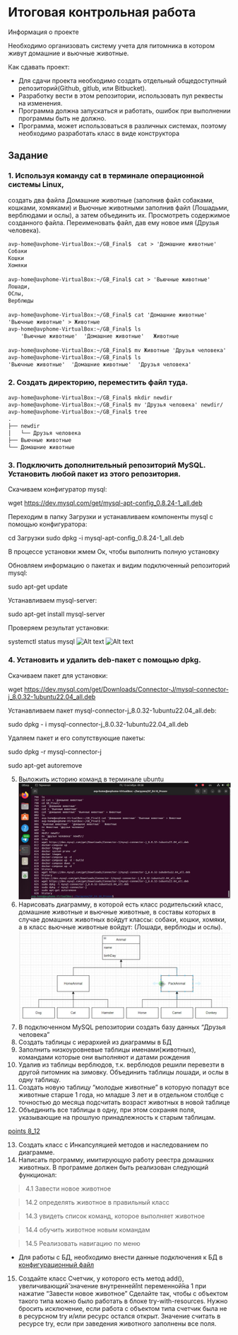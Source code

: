 # Итоговая контрольная работа
Информация о проекте

Необходимо организовать систему учета для питомника в котором живут
домашние и вьючные животные.

Как сдавать проект:
* Для сдачи проекта необходимо создать отдельный общедоступный
репозиторий(Github, gitlub, или Bitbucket). 
* Разработку вести в этом
репозитории, использовать пул реквесты на изменения. 
* Программа должна
запускаться и работать, ошибок при выполнении программы быть не должно.
* Программа, может использоваться в различных системах, поэтому необходимо
разработать класс в виде конструктора
## Задание
### 1. Используя команду cat в терминале операционной системы Linux, 
создать два файла Домашние животные (заполнив файл собаками, кошками,
хомяками) и Вьючные животными заполнив файл (Лошадьми, верблюдами и
ослы), а затем объединить их. Просмотреть содержимое созданного файла.
Переименовать файл, дав ему новое имя (Друзья человека).
```
avp-home@avphome-VirtualBox:~/GB_Final$  cat > 'Домашние животные'
Собаки
Кошки
Хомяки

avp-home@avphome-VirtualBox:~/GB_Final$ cat > 'Вьючные животные'
Лошади,
ОСлы,
Верблюды

avp-home@avphome-VirtualBox:~/GB_Final$ cat 'Домашние животные' 'Вьючные животные' > Животные
avp-home@avphome-VirtualBox:~/GB_Final$ ls
    'Вьючные животные'  'Домашние животные'   Животные

avp-home@avphome-VirtualBox:~/GB_Final$ mv Животные 'Друзья человека'
avp-home@avphome-VirtualBox:~/GB_Final$ ls
'Вьючные животные'  'Домашние животные'  'Друзья человека'
```
### 2. Создать директорию, переместить файл туда.
```
avp-home@avphome-VirtualBox:~/GB_Final$ mkdir newdir
avp-home@avphome-VirtualBox:~/GB_Final$ mv 'Друзья человека' newdir/
avp-home@avphome-VirtualBox:~/GB_Final$ tree
.
├── newdir
│   └── Друзья человека
├── Вьючные животные
└── Домашние животные

```
### 3. Подключить дополнительный репозиторий MySQL. Установить любой пакет из этого репозитория.

Скачиваем конфигуратор mysql:

wget https://dev.mysql.com/get/mysql-apt-config_0.8.24-1_all.deb

Переходим в папку Загрузки и устанавливаем компоненты mysql с помощью конфигуратора:

cd Загрузки sudo dpkg -i mysql-apt-config_0.8.24-1_all.deb

В процессе установки жмем Ок, чтобы выполнить полную установку

Обновляем информацию о пакетах и видим подключенный репозиторий mysql:

sudo apt-get update

Устанавливаем mysql-server:

sudo apt-get install mysql-server

Проверяем результат установки:

systemctl status mysql
![Alt text](photo_2023-10-11_22-32-59.jpg)
![Alt text](photo_2023-10-11_22-38-46.jpg)
### 4. Установить и удалить deb-пакет с помощью dpkg.
Скачиваем пакет для установки:

wget https://dev.mysql.com/get/Downloads/Connector-J/mysql-connector-j_8.0.32-1ubuntu22.04_all.deb

Устанавливаем пакет mysql-connector-j_8.0.32-1ubuntu22.04_all.deb:

sudo dpkg - i mysql-connector-j_8.0.32-1ubuntu22.04_all.deb

Удаляем пакет и его сопутствующие пакеты:

sudo dpkg -r mysql-connector-j

sudo apt-get autoremove


5. Выложить историю команд в терминале ubuntu
![Alt text](images/photo_2023-10-13_09-39-52.jpg)
6. Нарисовать диаграмму, в которой есть класс родительский класс, домашние
животные и вьючные животные, в составы которых в случае домашних
животных войдут классы: собаки, кошки, хомяки, а в класс вьючные животные
войдут: (Лошади, верблюды и ослы).
![Alt text](images/diagramm.jpg)
7. В подключенном MySQL репозитории создать базу данных “Друзья
человека”
8. Создать таблицы с иерархией из диаграммы в БД
9. Заполнить низкоуровневые таблицы именами(животных), командами
которые они выполняют и датами рождения
10. Удалив из таблицы верблюдов, т.к. верблюдов решили перевезти в другой
питомник на зимовку. Объединить таблицы лошади, и ослы в одну таблицу.
11. Создать новую таблицу “молодые животные” в которую попадут все
животные старше 1 года, но младше 3 лет и в отдельном столбце с точностью
до месяца подсчитать возраст животных в новой таблице
12. Объединить все таблицы в одну, при этом сохраняя поля, указывающие на
прошлую принадлежность к старым таблицам.

[points 8_12](points8_12.sql)

13. Создать класс с Инкапсуляцией методов и наследованием по диаграмме.
14. Написать программу, имитирующую работу реестра домашних животных.
В программе должен быть реализован следующий функционал:

>4.1 Завести новое животное

>14.2 определять животное в правильный класс

>14.3 увидеть список команд, которое выполняет животное

>14.4 обучить животное новым командам

>14.5 Реализовать навигацию по меню


- Для работы с БД, необходимо внести данные подключения к БД в [конфигурационный файл](db/ConnectData.java)

15. Создайте класс Счетчик, у которого есть метод add(), увеличивающий̆
значение внутренней̆int переменной̆на 1 при нажатие “Завести новое
животное” Сделайте так, чтобы с объектом такого типа можно было работать в
блоке try-with-resources. Нужно бросить исключение, если работа с объектом
типа счетчик была не в ресурсном try и/или ресурс остался открыт. Значение
считать в ресурсе try, если при заведения животного заполнены все поля.
